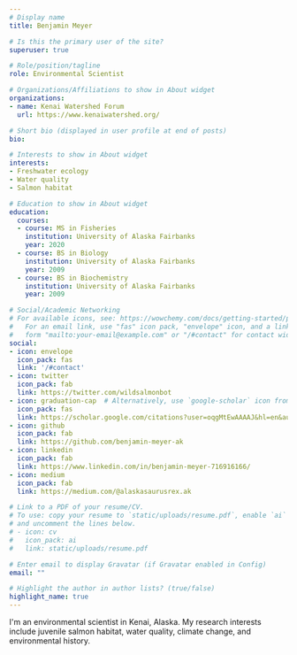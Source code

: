 ```yaml
---
# Display name
title: Benjamin Meyer

# Is this the primary user of the site?
superuser: true

# Role/position/tagline
role: Environmental Scientist

# Organizations/Affiliations to show in About widget
organizations:
- name: Kenai Watershed Forum
  url: https://www.kenaiwatershed.org/

# Short bio (displayed in user profile at end of posts)
bio: 

# Interests to show in About widget
interests:
- Freshwater ecology
- Water quality
- Salmon habitat

# Education to show in About widget
education:
  courses:
  - course: MS in Fisheries
    institution: University of Alaska Fairbanks
    year: 2020
  - course: BS in Biology
    institution: University of Alaska Fairbanks
    year: 2009
  - course: BS in Biochemistry
    institution: University of Alaska Fairbanks
    year: 2009

# Social/Academic Networking
# For available icons, see: https://wowchemy.com/docs/getting-started/page-builder/#icons
#   For an email link, use "fas" icon pack, "envelope" icon, and a link in the
#   form "mailto:your-email@example.com" or "/#contact" for contact widget.
social:
- icon: envelope
  icon_pack: fas
  link: '/#contact'
- icon: twitter
  icon_pack: fab
  link: https://twitter.com/wildsalmonbot
- icon: graduation-cap  # Alternatively, use `google-scholar` icon from `ai` icon pack
  icon_pack: fas
  link: https://scholar.google.com/citations?user=oqgMtEwAAAAJ&hl=en&authuser=4
- icon: github
  icon_pack: fab
  link: https://github.com/benjamin-meyer-ak
- icon: linkedin
  icon_pack: fab
  link: https://www.linkedin.com/in/benjamin-meyer-716916166/
- icon: medium
  icon_pack: fab
  link: https://medium.com/@alaskasaurusrex.ak

# Link to a PDF of your resume/CV.
# To use: copy your resume to `static/uploads/resume.pdf`, enable `ai` icons in `params.toml`, 
# and uncomment the lines below.
# - icon: cv
#   icon_pack: ai
#   link: static/uploads/resume.pdf

# Enter email to display Gravatar (if Gravatar enabled in Config)
email: ""

# Highlight the author in author lists? (true/false)
highlight_name: true
---
```


I'm an environmental scientist in Kenai, Alaska. My research interests include juvenile salmon habitat, water quality, climate change, and environmental history. 



